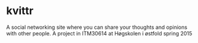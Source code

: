 # kvittr
A social networking site where you can share your thoughts and opinions with other people.
A project in ITM30614 at Høgskolen i østfold spring 2015

